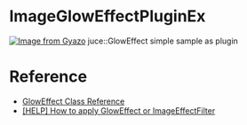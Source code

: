 # ImageGlowEffectPluginEx
[![Image from Gyazo](https://i.gyazo.com/fa440c68ac516fe4784885578bbf2bd5.gif)](https://gyazo.com/fa440c68ac516fe4784885578bbf2bd5)
juce::GlowEffect simple sample as plugin

# Reference

 * [GlowEffect Class Reference](https://docs.juce.com/master/classGlowEffect.html)  
 * [[HELP] How to apply GlowEffect or ImageEffectFilter](https://forum.juce.com/t/help-how-to-apply-gloweffect-or-imageeffectfilter/31785)  
